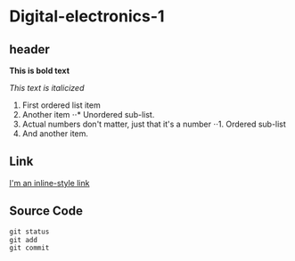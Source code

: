 # Digital-electronics-1

## header

**This is bold text**

*This text is italicized*

1. First ordered list item
2. Another item
⋅⋅* Unordered sub-list. 
1. Actual numbers don't matter, just that it's a number
⋅⋅1. Ordered sub-list
4. And another item.

## Link
[I'm an inline-style link](https://www.google.com)

## Source Code

``` vhdl
git status
git add
git commit
```
